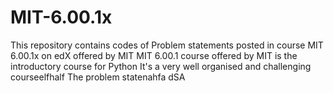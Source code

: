 # MIT-6.00.1x
This repository contains codes of Problem statements posted in course MIT 6.00.1x on edX offered by MIT
MIT 6.00.1 course offered by MIT is the introductory course for Python
It's a very well organised and challenging courseelfhalf
The problem statenahfa  dSA
